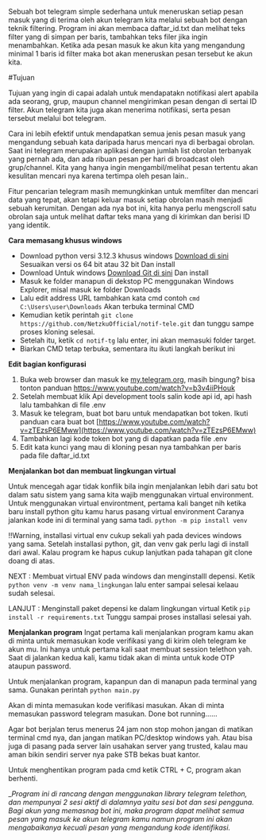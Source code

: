 Sebuah bot telegram simple sederhana untuk meneruskan setiap pesan masuk yang di terima oleh akun telegram kita melalui sebuah bot dengan teknik filtering.
Program ini akan membaca daftar_id.txt dan melihat teks filter yang di simpan per baris, tambahkan teks filer jika ingin menambahkan.
Ketika ada pesan masuk ke akun kita yang mengandung minimal 1 baris id filter maka bot akan meneruskan pesan tersebut ke akun kita.

#Tujuan

Tujuan yang ingin di capai adalah untuk mendapatakn notifikasi alert apabila ada seorang, grup, maupun channel mengirimkan pesan dengan  di sertai ID filter.
Akun telegram kita juga akan menerima notifikasi, serta pesan tersebut melalui bot telegram. 

Cara ini lebih efektif untuk mendapatkan semua jenis pesan masuk yang mengandung sebuah kata daripada harus mencari nya di berbagai obrolan. 
Saat ini telegram merupakan aplikasi dengan jumlah list obrolan terbanyak yang pernah ada, dan ada ribuan pesan per hari di broadcast oleh grup/channel.
Kita yang hanya ingin mengambil/melihat pesan tertentu akan kesulitan mencari nya karena tertimpa oleh pesan lain..

Fitur pencarian telegram masih memungkinkan untuk memfilter dan mencari data yang tepat, akan tetapi keluar masuk setiap obrolan masih menjadi sebuah kerumitan.
Dengan ada nya bot ini, kita hanya perlu mengscroll satu obrolan saja untuk melihat daftar teks mana yang di kirimkan dan berisi ID yang identik.


**Cara memasang khusus windows**
- Download python versi 3.12.3 khusus windows [Download di sini](https://www.python.org/downloads/release/python-3123/) Sesuaikan versi os 64 bit atau 32 bit Dan install
- Download Untuk windows [Download Git di sini](https://git-scm.com/downloads) Dan install
- Masuk ke folder manapun di dekstop PC menggunakan Windows Explorer, misal masuk ke folder Downloads
- Lalu edit address URL tambahkan kata cmd contoh `cmd C:\Users\user\Downloads` Akan terbuka terminal CMD
- Kemudian ketik perintah `git clone https://github.com/NetzkuOfficial/notif-tele.git` dan tunggu sampe proses kloning selesai.
- Setelah itu, ketik `cd notif-tg` lalu enter, ini akan memasuki folder target.
- Biarkan CMD tetap terbuka, sementara itu ikuti langkah berikut ini


**Edit bagian konfigurasi**
1. Buka web browser dan masuk ke [my.telegram.org](https://my.telegram.org), masih bingung? bisa tonton panduan https://www.youtube.com/watch?v=b3v4iiPHouk
2. Setelah membuat klik Api development tools salin kode api id, api hash lalu tambahkan di file .env
3. Masuk ke telegram, buat bot baru untuk mendapatkan bot token. Ikuti panduan cara buat bot [https://www.youtube.com/watch?v=zTEzsP6EMww](https://www.youtube.com/watch?v=zTEzsP6EMww)
4. Tambahkan lagi kode token bot yang di dapatkan pada file .env
5. Edit kata kunci yang mau di kloning pesan nya tambahkan per baris pada file daftar_id.txt

**Menjalankan bot dan membuat lingkungan virtual**

Untuk mencegah agar tidak konflik bila ingin menjalankan lebih dari satu bot dalam satu sistem yang sama kita wajib menggunakan virtual environment.
Untuk menggunakan virtual environtment, pertama kali banget nih ketika baru install python gitu kamu harus pasang virtual environment Caranya jalankan kode ini di terminal yang sama tadi.
`python -m pip install venv`

!!Warning, installasi virtual env cukup sekali yah pada devices windows yang sama. Setelah installasi python, git, dan venv gak perlu lagi di install dari awal. Kalau program ke hapus cukup lanjutkan pada tahapan git clone doang di atas.

NEXT : Membuat virtual ENV pada windows dan menginstalll depensi. 
Ketik `python venv -m venv nama_lingkungan` lalu enter sampai selesai kelaau sudah selesai.

LANJUT : Menginstall paket depensi ke dalam lingkungan virtual 
Ketik `pip install -r requirements.txt` Tunggu sampai proses installasi selesai yah.

**Menjalankan program**
Ingat pertama kali menjalankan program kamu akan di minta untuk memasukan kode verifikasi yang di kirim oleh telegram ke akun mu. Ini hanya untuk pertama kali saat membuat session telethon yah.
Saat di jalankan kedua kali, kamu tidak akan di minta untuk kode OTP ataupun password.

Untuk menjalankan program, kapanpun dan di manapun pada terminal yang sama. Gunakan perintah 
`python main.py`

Akan di minta memasukan kode verifikasi masukan.
Akan di minta memasukan password telegram masukan.
Done bot running......

Agar bot berjalan terus menerus 24 jam non stop mohon jangan di matikan terminal cmd nya, dan jangan matikan PC/desktop windows yah. 
Atau bisa juga di pasang pada server lain usahakan server yang trusted, kalau mau aman bikin sendiri server nya pake STB bekas buat kantor.

Untuk menghentikan program pada cmd ketik CTRL + C, program akan berhenti.



__Program ini di rancang dengan menggunakan library telegram telethon, 
dan mempunyai 2 sesi aktif di dalamnya yaitu sesi bot dan sesi pengguna. Bagi akun yang memasnag bot ini, maka program dapat melihat semua pesan yang masuk ke akun telegram kamu namun program ini akan mengabaikanya kecuali pesan yang mengandung kode identifikasi._

